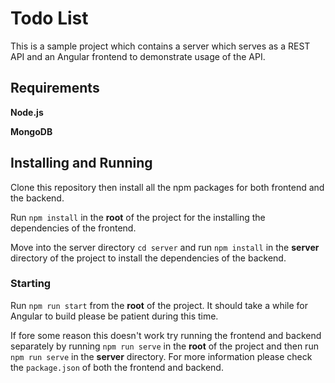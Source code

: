 # Todo List

This is a sample project which contains a server which serves as a REST API and an Angular frontend to demonstrate
usage of the API.

## Requirements
**Node.js**

**MongoDB**
## Installing and Running

Clone this repository then install all the npm packages for both frontend and the backend.

Run `npm install` in the **root** of the project for the installing the dependencies of the frontend.

Move into the server directory `cd server` and run `npm install` in the **server** directory of the project to install the dependencies of the backend.


### Starting 
Run `npm run start` from the **root** of the project. It should take a while for Angular to build please be patient during this time.

If fore some reason this doesn't work try running the frontend and backend separately by running `npm run serve` in the **root** of the project and then
run `npm run serve` in the **server** directory. For more information please check the `package.json` of both the frontend and backend.
